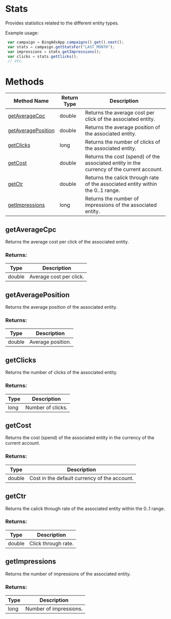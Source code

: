 # Stats
Provides statistics related to the different entity types.

Example usage:
```javascript
 var campaign = BingAdsApp.campaigns().get().next();
 var stats = campaign.getStatsFor("LAST_MONTH");
 var impressions = stats.getImpressions();
 var clicks = stats.getClicks();
 // etc.
```

# Methods
|Method Name|Return Type|Description|
|-|-|-
[getAverageCpc](#getaveragecpc)|double|Returns the average cost per click of the associated entity.<br />
[getAveragePosition](#getaverageposition)|double|Returns the average position of the associated entity.<br />
[getClicks](#getclicks)|long|Returns the number of clicks of the associated entity.<br />
[getCost](#getcost)|double|Returns the cost (spend) of the associated entity in the currency of the current account.<br />
[getCtr](#getctr)|double|Returns the calick through rate of the associated entity within the 0..1 range. <br />
[getImpressions](#getimpressions)|long|Returns the number of impressions of the associated entity.<br />

## <a name="getaveragecpc"></a>getAverageCpc
Returns the average cost per click of the associated entity.

### Returns:
|Type|Description|
|-|-
double|Average cost per click.

## <a name="getaverageposition"></a>getAveragePosition
Returns the average position of the associated entity.

### Returns:
|Type|Description|
|-|-
double|Average position.

## <a name="getclicks"></a>getClicks
Returns the number of clicks of the associated entity.

### Returns:
|Type|Description|
|-|-
long|Number of clicks.

## <a name="getcost"></a>getCost
Returns the cost (spend) of the associated entity in the currency of the current account.

### Returns:
|Type|Description|
|-|-
double|Cost in the default currency of the account.

## <a name="getctr"></a>getCtr
Returns the calick through rate of the associated entity within the 0..1 range. 

### Returns:
|Type|Description|
|-|-
double|Click through rate.

## <a name="getimpressions"></a>getImpressions
Returns the number of impressions of the associated entity.

### Returns:
|Type|Description|
|-|-
long|Number of impressions.

